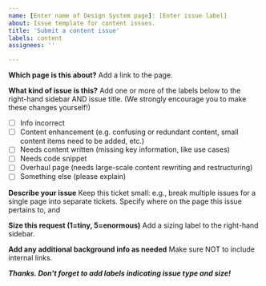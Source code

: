 ```yaml
---
name: [Enter name of Design System page]: [Enter issue label]  
about: Issue template for content issues.
title: 'Submit a content issue'
labels: content 
assignees: ''

---
```

**Which page is this about?** 
Add a link to the page.

**What kind of issue is this?**
Add one or more of the labels below to the right-hand sidebar AND issue title. 
(We strongly encourage you to make these changes yourself!)
- [ ] Info incorrect 
- [ ] Content enhancement (e.g. confusing or redundant content, small content items need to be added, etc.) 
- [ ] Needs content written (missing key information, like use cases)
- [ ] Needs code snippet
- [ ] Overhaul page (needs large-scale content rewriting and restructuring) 
- [ ] Something else (please explain)

**Describe your issue** 
Keep this ticket small: e.g., break multiple issues for a single page into separate tickets. 
Specify where on the page this issue pertains to, and 
 
**Size this request (1=tiny, 5=enormous)**
Add a sizing label to the right-hand sidebar.  

**Add any additional background info as needed** 
Make sure NOT to include internal links.

***Thanks. Don't forget to add labels indicating issue type and size!***
